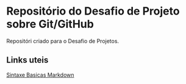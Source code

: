 # Repositório do Desafio de Projeto sobre Git/GitHub
Repositóri criado para o Desafio de Projetos.

## Links uteis
[Sintaxe Basicas Markdown]()
